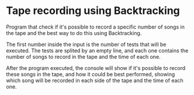 # Tape recording using Backtracking
Program that check if it's possible to record a specific number of songs in the tape and the best way to do this using Backtracking.

The first number inside the input is the number of tests that will be executed. The tests are splited by an empty line, and each one contains the number of songs to record in the tape and the time of each one.

After the program executed, the console will show if it's possible to record these songs in the tape, and how it could be best performed, showing which song will be recorded in each side of the tape and the time of each one.
